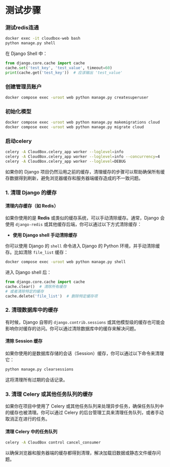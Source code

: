 # 测试步骤

### 测试redis连通

```bash
docker exec -it cloudbox-web bash
python manage.py shell
```

在 Django Shell 中：

```python
from django.core.cache import cache
cache.set('test_key', 'test_value', timeout=60)
print(cache.get('test_key'))  # 应该输出 'test_value'
```


### 创建管理员账户
```bash
docker compose exec -uroot web python manage.py createsuperuser
```


### 初始化模型
```bash
docker compose exec -uroot web python manage.py makemigrations cloud
docker compose exec -uroot web python manage.py migrate cloud
```

### 启动celery
```bash
celery -A CloudBox.celery_app worker --loglevel=info
celery -A CloudBox.celery_app worker --loglevel=info --concurrency=4
celery -A CloudBox.celery_app worker --loglevel=DEBUG
```


如果你的 Django 项目仍然沿用之前的缓存，清理缓存的步骤可以帮助确保所有缓存数据得到刷新，避免浏览器缓存和服务器端缓存造成的不一致问题。

### 1. **清理 Django 的缓存**

#### 清理内存缓存（如 Redis）

如果你使用的是 **Redis** 或类似的缓存系统，可以手动清除缓存。通常，Django 会使用 `django-redis` 或其他缓存后端，你可以通过以下方式清除缓存：

- **使用 Django shell 手动清除缓存**

你可以使用 Django 的 `shell` 命令进入 Django 的 Python 环境，并手动清除缓存。比如清除 `file_list` 缓存：

```bash
docker compose exec -uroot web python manage.py shell
```

进入 Django shell 后：

```python
from django.core.cache import cache
cache.clear()  # 清除所有缓存
# 或者清除特定的缓存
cache.delete('file_list')  # 删除特定缓存项
```



### 2. **清理数据库中的缓存**

有时候，Django 自带的 `django.contrib.sessions` 或其他模型级的缓存也可能会影响你对缓存的访问。你可以通过清除数据库中的缓存来解决问题。

#### 清除 Session 缓存

如果你使用的是数据库存储的会话（Session）缓存，你可以通过以下命令来清理它：

```bash
python manage.py clearsessions
```

这将清理所有过期的会话记录。

### 3. **清理 Celery 或其他任务队列的缓存**

如果你在项目中使用了 Celery 或其他任务队列来处理异步任务，确保任务队列中的缓存也被清理。你可以通过 Celery 的后台管理工具来清理任务队列，或者手动取消正在进行的任务。

#### 清理 Celery 中的任务队列

```bash
celery -A CloudBox control cancel_consumer
```
以确保浏览器和服务器端的缓存都得到清理，解决加载旧数据或静态文件缓存问题。